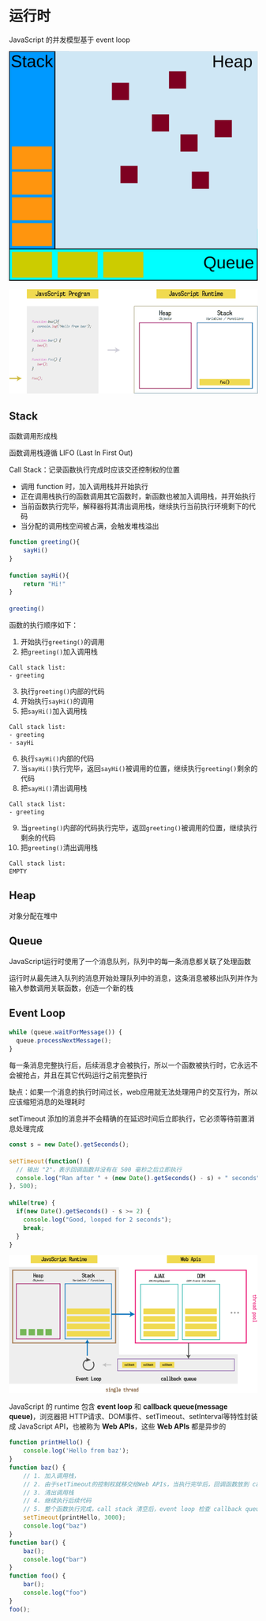 # 运行时

JavaScript 的并发模型基于 event loop

![runtime](runtime.svg)

![call stack](call_stack.gif)

## Stack

函数调用形成栈

函数调用栈遵循 LIFO (Last In First Out)

Call Stack：记录函数执行完成时应该交还控制权的位置
* 调用 function 时，加入调用栈并开始执行
* 正在调用栈执行的函数调用其它函数时，新函数也被加入调用栈，并开始执行
* 当前函数执行完毕，解释器将其清出调用栈，继续执行当前执行环境剩下的代码
* 当分配的调用栈空间被占满，会触发堆栈溢出

```javascript
function greeting(){
    sayHi()
}

function sayHi(){
    return "Hi!"
}

greeting()
```

函数的执行顺序如下：
1. 开始执行`greeting()`的调用
2. 把`greeting()`加入调用栈
```
Call stack list:
- greeting
```
3. 执行`greeting()`内部的代码
4. 开始执行`sayHi()`的调用
5. 把`sayHi()`加入调用栈
```
Call stack list:
- greeting
- sayHi
```
6. 执行`sayHi()`内部的代码
7. 当`sayHi()`执行完毕，返回`sayHi()`被调用的位置，继续执行`greeting()`剩余的代码
8. 把`sayHi()`清出调用栈
```
Call stack list:
- greeting
```
9. 当`greeting()`内部的代码执行完毕，返回`greeting()`被调用的位置，继续执行剩余的代码
10. 把`greeting()`清出调用栈
```
Call stack list:
EMPTY
```

## Heap

对象分配在堆中

## Queue

JavaScript运行时使用了一个消息队列，队列中的每一条消息都关联了处理函数

运行时从最先进入队列的消息开始处理队列中的消息，这条消息被移出队列并作为输入参数调用关联函数，创造一个新的栈

## Event Loop

```javascript
while (queue.waitForMessage()) {
  queue.processNextMessage();
}
```

每一条消息完整执行后，后续消息才会被执行，所以一个函数被执行时，它永远不会被抢占，并且在其它代码运行之前完整执行

缺点：如果一个消息的执行时间过长，web应用就无法处理用户的交互行为，所以应该缩短消息的处理耗时

setTimeout 添加的消息并不会精确的在延迟时间后立即执行，它必须等待前置消息处理完成

```javascript
const s = new Date().getSeconds();

setTimeout(function() {
  // 输出 "2"，表示回调函数并没有在 500 毫秒之后立即执行
  console.log("Ran after " + (new Date().getSeconds() - s) + " seconds");
}, 500);

while(true) {
  if(new Date().getSeconds() - s >= 2) {
    console.log("Good, looped for 2 seconds");
    break;
  }
}
```

![event loop](event_loop.png)

JavaScript 的 runtime 包含 **event loop** 和 **callback queue(message queue)**，浏览器把 HTTP请求、DOM事件、setTimeout、setInterval等特性封装成 JavaScript API，也被称为 **Web APIs**，这些 **Web APIs** 都是异步的


```javascript
function printHello() {
    console.log('Hello from baz');
}
function baz() {
    // 1. 加入调用栈，
    // 2. 由于setTimeout的控制权就移交给Web APIs，当执行完毕后，回调函数放到 callback queue，等待 event loop 下次调度
    // 3. 清出调用栈
    // 4. 继续执行后续代码
    // 5. 整个函数执行完成，call stack 清空后，event loop 检查 callback queue，把 callback 放回 call stack 进行执行
    setTimeout(printHello, 3000);
    console.log("baz")
}
function bar() {
    baz();
    console.log("bar")
}
function foo() {
    bar();
    console.log("foo")
}
foo();
```